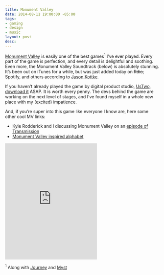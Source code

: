 ```yaml
---
title: Monument Valley
date: 2014-08-11 19:00:00 -05:00
tags:
- gaming
- design
- music
layout: post
desc:
---
```


[Monument Valley](http://www.monumentvalleygame.com/) is easily one of the best games<sup>1</sup> I’ve ever played. Every part of the game is perfection, and every detail is delightful and soothing. Even more, the Monument Valley Soundtrack (below) is absolutely stunning. It’s been out on iTunes for a while, but was just added today on <strike>Rdio,</strike> Spotify, and others according to [Jason Kottke](http://kottke.org/14/08/monument-valley-soundtrack).

If you haven’t already played the game by digital product studio, [UsTwo](http://www.ustwo.com), [download it](https://itunes.apple.com/us/app/monument-valley/id728293409?mt=8) ASAP. It is worth every penny. The devs behind the game are working on the next level of stages, and I’ve found myself in a whole new place with my (excited) impatience.

And, if you’re super into this game like everyone I know are, here some other cool MV links:

* Kyle Rodderick and I discussing Monument Valley on an [episode of Transmission](http://goodstuff.fm/transmission/13)
* [Monument Valley inspired alphabet](http://www.clauaskee.com/works/monument-valley-inspired-alphabet)

<iframe src="https://embed.spotify.com/?uri=spotify%3Aalbum%3A4PvakqSTVKDmAj0v0UEuC1" width="300" height="380" frameborder="0" allowtransparency="true"></iframe>

<sup>1</sup> Along with [Journey](http://thatgamecompany.com/games/journey/) and [Myst](https://itunes.apple.com/us/app/myst/id311941991?mt=8)
